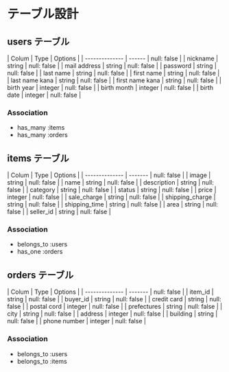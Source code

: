 # テーブル設計

## users テーブル

| Colum           | Type    | Options     |
| --------------  | ------  | null: false |
| nickname        | string  | null: false |
| mail address    | string  | null: false |
| password        | string  | null: false |
| last name       | string  | null: false |
| first name      | string  | null: false |
| last name kana  | string  | null: false |
| first name kana | string  | null: false |
| birth year      | integer | null: false |
| birth month     | integer | null: false |
| birth date      | integer | null: false | 

### Association

- has_many :items
- has_many :orders

## items テーブル

| Colum           | Type    | Options     |
| --------------  | ------- | null: false |
| image           | string  | null: false |
| name            | string  | null: false |
| description     | string  | null: false |
| category        | string  | null: false |
| status          | string  | null: false |
| price           | integer | null: false |
| sale_charge     | string  | null: false |
| shipping_charge | string  | null: false |
| shipping_time   | string  | null: false |
| area            | string  | null: false |
| seller_id       | string  | null: false |

### Association

- belongs_to :users
- has_one :orders

## orders テーブル

| Colum           | Type    | Options     |
| --------------  | ------- | null: false |
| item_id         | string  | null: false |
| buyer_id        | string  | null: false |
| credit card     | string  | null: false |
| postal cord     | integer | null: false |
| prefectures     | string  | null: false |
| city            | string  | null: false |
| address         | integer | null: false |
| building        | string  | null: false |
| phone number    | integer | null: false |

### Association

- belongs_to :users
- belongs_to :items

